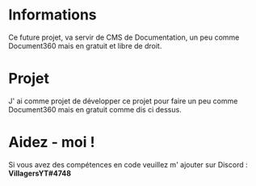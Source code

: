 # Informations
Ce future projet, va servir de CMS de Documentation, un peu comme Document360 mais en gratuit et libre de droit.
# Projet
J' ai comme projet de développer ce projet pour faire un peu comme Document360 mais en gratuit comme dis ci dessus.
# Aidez - moi !
Si vous avez des compétences en code veuillez m' ajouter sur Discord : __**VillagersYT#4748**__
